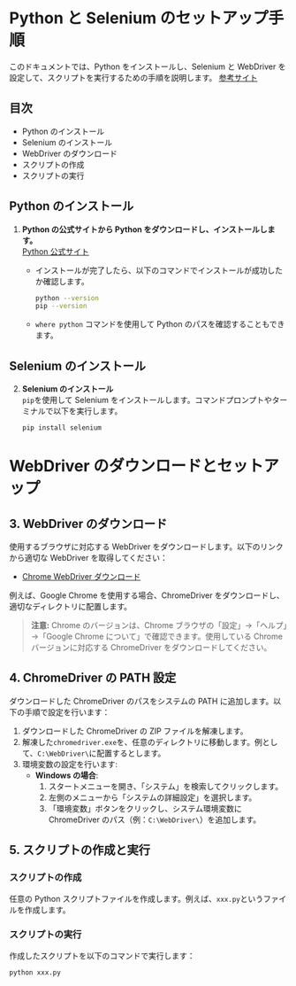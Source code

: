 # Python と Selenium のセットアップ手順

このドキュメントでは、Python をインストールし、Selenium と WebDriver を設定して、スクリプトを実行するための手順を説明します。
[参考サイト](https://qiita.com/Chanmoro/items/9a3c86bb465c1cce738a)

## 目次

- Python のインストール
- Selenium のインストール
- WebDriver のダウンロード
- スクリプトの作成
- スクリプトの実行

## Python のインストール

1. **Python の公式サイトから Python をダウンロードし、インストールします。**  
   [Python 公式サイト](https://www.python.org/downloads/)

   - インストールが完了したら、以下のコマンドでインストールが成功したか確認します。
     ```bash
     python --version
     pip --version
     ```
   - `where python` コマンドを使用して Python のパスを確認することもできます。

## Selenium のインストール

2. **Selenium のインストール**  
   `pip`を使用して Selenium をインストールします。コマンドプロンプトやターミナルで以下を実行します。
   ```bash
   pip install selenium
   ```

# WebDriver のダウンロードとセットアップ

## 3. WebDriver のダウンロード

使用するブラウザに対応する WebDriver をダウンロードします。以下のリンクから適切な WebDriver を取得してください：

- [Chrome WebDriver ダウンロード](https://googlechromelabs.github.io/chrome-for-testing/)

例えば、Google Chrome を使用する場合、ChromeDriver をダウンロードし、適切なディレクトリに配置します。

> **注意:** Chrome のバージョンは、Chrome ブラウザの「設定」→「ヘルプ」→「Google Chrome について」で確認できます。使用している Chrome バージョンに対応する ChromeDriver をダウンロードしてください。

## 4. ChromeDriver の PATH 設定

ダウンロードした ChromeDriver のパスをシステムの PATH に追加します。以下の手順で設定を行います：

1. ダウンロードした ChromeDriver の ZIP ファイルを解凍します。
2. 解凍した`chromedriver.exe`を、任意のディレクトリに移動します。例として、`C:\WebDriver\`に配置するとします。
3. 環境変数の設定を行います:
   - **Windows の場合**:
     1. スタートメニューを開き、「システム」を検索してクリックします。
     2. 左側のメニューから「システムの詳細設定」を選択します。
     3. 「環境変数」ボタンをクリックし、システム環境変数に ChromeDriver のパス（例：`C:\WebDriver\`）を追加します。

## 5. スクリプトの作成と実行

### スクリプトの作成

任意の Python スクリプトファイルを作成します。例えば、`xxx.py`というファイルを作成します。

### スクリプトの実行

作成したスクリプトを以下のコマンドで実行します：

```bash
python xxx.py
```
